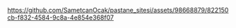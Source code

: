 

https://github.com/SametcanOcak/pastane_sitesi/assets/98668879/822150cb-f832-4584-9c8a-4e854e368f07

